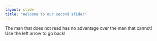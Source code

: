 ```yaml
---
layout: slide
title: "Welcome to our second slide!"
---
```

The man that does not read has no advantage over the man that cannot!
Use the left arrow to go back!
